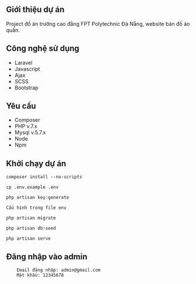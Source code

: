 ## Giới thiệu dự án

Project đồ án trường cao đẳng FPT Polytechnic Đà Nẵng, website bán đồ áo quần.

## Công nghệ sử dụng
- Laravel
- Javascript
- Ajax
- SCSS
- Bootstrap

## Yêu cầu
- Composer
- PHP v.7.x
- Mysql v.5.7.x
- Node
- Npm


## Khởi chạy dự án

```
composer install --no-scripts
```

```
cp .env.example .env
```
```
php artisan key:generate
```

```
Cấu hình trong file env
```

```
php artisan migrate
```

```
php artisan db:seed
```

```
php artisan serve
```

## Đăng nhập vào admin

```
    Email đăng nhập: admin@gmail.com
    Mật khẩu: 12345678
```


